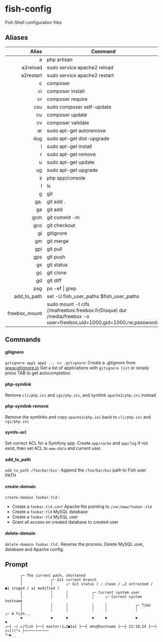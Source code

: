 fish-config
===========

Fish Shell configuration files

Aliases
-------

[//]: # (aliases)

| Alias | Command |
|------:|---------|
| a | php artisan |
| a2reload | sudo service apache2 reload |
| a2restart | sudo service apache2 restart |
| c | composer |
| ci | composer install |
| cr | composer require |
| csu | sudo composer self-update |
| cu | composer update |
| cv | composer validate |
| ar | sudo apt-get autoremove |
| dug | sudo apt-get dist-upgrade |
| i | sudo apt-get install |
| r | sudo apt-get remove |
| u | sudo apt-get update |
| ug | sudo apt-get upgrade |
| s | php app/console |
| l | ls |
| g | git |
| ga. | git add . |
| ga | git add |
| gcm | git commit -m |
| gco | git checkout |
| gi | gitignore |
| gm | git merge |
| gpl | git pull |
| gps | git push |
| gs | git status |
| gc | git clone |
| gd | git diff |
| psg | ps -ef \| grep |
| add_to_path | set -U fish_user_paths $fish_user_paths |
| freebox_mount | sudo mount -t cifs //mafreebox.freebox.fr/Disque\ dur /media/freebox -o user=freebox,uid=1000,gid=1000,rw,password= |

[//]: # (/aliases)

Commands
--------

#### gitignore

`gitignore app1 app2 ... >> .gitignore`: Create a .gitignore from www.gitignore.io
Get a list of applications with `gitignore list` or simply press TAB to get autocompletion

#### php-symlink

Remove `cli/php.ini` and `cgi/php.ini`, and symlink `apache2/php.ini` instead

#### php-symlink-remove

Remove the symlinks and copy `apache2/php.ini` back to `cli/php.ini` and `cgi/php.ini`

#### symfo-acl

Set correct ACL for a Symfony app.
Create `app/cache` and `app/log` if not exist, then set ACL to `www-data` and current user.

#### add_to_path

`add_to_path /foo/bar/bin` : Append the `/foo/bar/bin` path to Fish user PATH

#### create-domain

`create-domain foobar.tld` :

 * Create a `foobar.tld.conf` Apache file pointing to `/var/www/foobar.tld`
 * Create a `foobar-tld` MySQL database
 * Create a `foobar-tld` MySQL user
 * Grant all access on created database to created user

#### delete-domain

`delete-domain foobar.tld` : Reverse the process. Delete MySQL user, database and Apache config.

Prompt
------

```
       ┌─ The current path, shortened
       │             ┌─ Git current branch
       │             │      ┌─ Git status ( ✓ clean / …2 untracked / ●1 staged / ✚1 modified )
       │             │      │           ┌─ Current system user
       │             │      │           │     ┌─ Current system hostname
       │             │      │           │     │             ┌─ Time
       │             │      │           │     │             │             ┌─ A fish...
       ▼             ▼      ▼           ▼     ▼             ▼             ▼
┌─┤ ~/.c/fish ├──┤ master↑1…2●1✚1 ├──┤ who@hostname ├──┤ 22:18:24 ├──┤ ><(((°> ├───────────
└─▶ _
```
